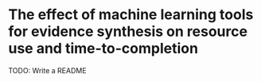 # The effect of machine learning tools for evidence synthesis on resource use and time-to-completion

TODO: Write a README
